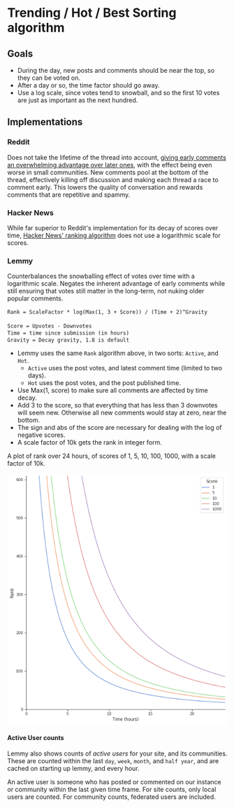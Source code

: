 # Trending / Hot / Best Sorting algorithm

## Goals

- During the day, new posts and comments should be near the top, so they can be voted on.
- After a day or so, the time factor should go away.
- Use a log scale, since votes tend to snowball, and so the first 10 votes are just as important as the next hundred.

## Implementations

### Reddit

Does not take the lifetime of the thread into account, [giving early comments an overwhelming advantage over later ones,](https://minimaxir.com/2016/11/first-comment/) with the effect being even worse in small communities. New comments pool at the bottom of the thread, effectively killing off discussion and making each thread a race to comment early. This lowers the quality of conversation and rewards comments that are repetitive and spammy.

### Hacker News

While far superior to Reddit's implementation for its decay of scores over time, [Hacker News' ranking algorithm](https://medium.com/hacking-and-gonzo/how-hacker-news-ranking-algorithm-works-1d9b0cf2c08d) does not use a logarithmic scale for scores.

### Lemmy

Counterbalances the snowballing effect of votes over time with a logarithmic scale. Negates the inherent advantage of early comments while still ensuring that votes still matter in the long-term, not nuking older popular comments.

```
Rank = ScaleFactor * log(Max(1, 3 + Score)) / (Time + 2)^Gravity

Score = Upvotes - Downvotes
Time = time since submission (in hours)
Gravity = Decay gravity, 1.8 is default
```

- Lemmy uses the same `Rank` algorithm above, in two sorts: `Active`, and `Hot`.
  - `Active` uses the post votes, and latest comment time (limited to two days).
  - `Hot` uses the post votes, and the post published time.
- Use Max(1, score) to make sure all comments are affected by time decay.
- Add 3 to the score, so that everything that has less than 3 downvotes will seem new. Otherwise all new comments would stay at zero, near the bottom.
- The sign and abs of the score are necessary for dealing with the log of negative scores.
- A scale factor of 10k gets the rank in integer form.

A plot of rank over 24 hours, of scores of 1, 5, 10, 100, 1000, with a scale factor of 10k.

![](rank_algorithm.png)

#### Active User counts

Lemmy also shows counts of _active users_ for your site, and its communities. These are counted within the last `day`, `week`, `month`, and `half year`, and are cached on starting up lemmy, and every hour.

An active user is someone who has posted or commented on our instance or community within the last given time frame. For site counts, only local users are counted. For community counts, federated users are included.
